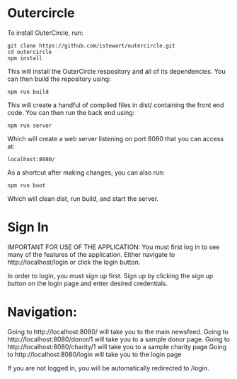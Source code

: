 Outercircle
===========

To install OuterCircle, run:

    git clone https://github.com/istewart/outercircle.git
    cd outercircle
    npm install

This will install the OuterCircle respository and all of its dependencies. You can then build the repository using:

    npm run build

This will create a handful of compiled files in dist/ containing the front end code. You can then run the back end using:

    npm run server

Which will create a web server listening on port 8080 that you can access at:

    localhost:8080/

As a shortcut after making changes, you can also run:

    npm run boot

Which will clean dist, run build, and start the server.

Sign In
========

IMPORTANT FOR USE OF THE APPLICATION: You must first log in to see many of the features of the application. Either navigate to http://localhost/login or click the login button.

In order to login, you must sign up first. Sign up by clicking the sign up button on the login page and enter desired credentials.

Navigation:
===========

Going to http://localhost:8080/ will take you to the main newsfeed.
Going to http://localhost:8080/donor/1 will take you to a sample donor page.
Going to http://localhost:8080/charity/1 will take you to a sample charity page
Going to http://localhost:8080/login will take you to the login page

If you are not logged in, you will be automatically redirected to /login.
